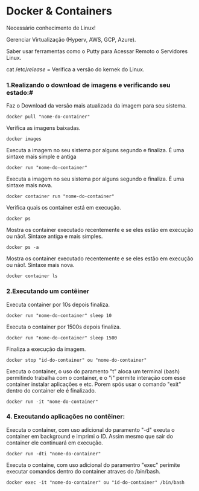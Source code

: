 # Docker & Containers

Necessário conhecimento de Linux!

Gerenciar Virtualização (Hyperv, AWS, GCP, Azure).

Saber usar ferramentas como o Putty para Acessar Remoto o Servidores Linux.

cat /etc/*release*  =  Verifica a versão do kernek do Linux.

### 1.Realizando o download de imagens e verificando seu estado:#

Faz o Download da versão mais atualizada da imagem para seu sistema.
```
docker pull "nome-do-container"
```

Verifica as imagens baixadas.
```
docker images
```

Executa a imagem no seu sistema por alguns segundo e finaliza. É uma sintaxe mais simple e antiga

```
docker run "nome-do-container" 
```

Executa a imagem no seu sistema por alguns segundo e finaliza. É uma sintaxe mais nova.
```
docker container run "nome-do-container" 
```

Verifica quais os container está em execução.

```
docker ps
```

Mostra os container executado recentemente e se eles estão em execução ou não!. Sintaxe antiga e mais simples.
```
docker ps -a
```

Mostra os container executado recentemente e se eles estão em execução ou não!. Sintaxe mais nova.
```
docker container ls
```

### 2.Executando um contêiner

Executa container por 10s depois finaliza.
```
docker run "nome-do-container" sleep 10
```

Executa o container por 1500s depois finaliza.

```
docker run "nome-do-container" sleep 1500 
```
Finaliza a execução da imagem.

```
docker stop "id-do-container" ou "nome-do-container"
```
Executa o container, o uso do paramento "t" aloca um terminal (bash) permitindo trabalha com o container, e o "i" permite interação com esse container instalar aplicações e etc. Porem spós usar o comando "exit" dentro do container ele é finalizado.

```
docker run -it "nome-do-container" 
```

### 4. Executando aplicações no contêiner:

Executa o container, com uso adicional do paramento "-d" exeuta o container em background e imprimi o ID. Assim mesmo que sair do container ele continuará em execução.

```
docker run -dti "nome-do-container"
```
Executa o containe, com uso adicional do paramentro "exec" perimite executar comandos dentro do container atraves do /bin/bash.

```
docker exec -it "nome-do-container" ou "id-do-container" /bin/bash
```












